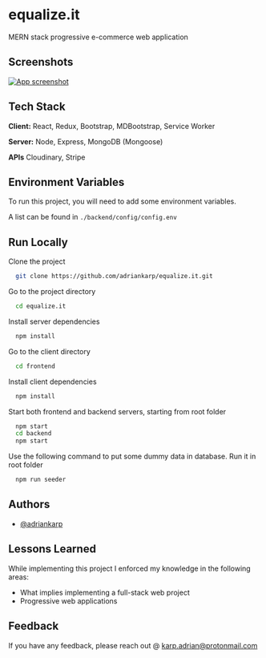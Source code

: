
# equalize.it

MERN stack progressive e-commerce web application


## Screenshots

[![App screenshot](https://i.postimg.cc/634gxS2B/image.png)](https://postimg.cc/62wYdMfP)


## Tech Stack

**Client:** React, Redux, Bootstrap, MDBootstrap, Service Worker

**Server:** Node, Express, MongoDB (Mongoose)

**APIs** Cloudinary, Stripe


## Environment Variables

To run this project, you will need to add some environment variables.

A list can be found in ```./backend/config/config.env```


## Run Locally

Clone the project

```bash
  git clone https://github.com/adriankarp/equalize.it.git
```

Go to the project directory

```bash
  cd equalize.it
```

Install server dependencies

```bash
  npm install
```

Go to the client directory

```bash
  cd frontend
```

Install client dependencies

```bash
  npm install
```

Start both frontend and backend servers, starting from root folder

```bash
  npm start
  cd backend
  npm start
```

Use the following command to put some dummy data in database. Run it in root folder

```bash
  npm run seeder
```



## Authors

- [@adriankarp](https://github.com/adriankarp)


## Lessons Learned

While implementing this project I enforced my knowledge in the following areas:

- What implies implementing a full-stack web project
- Progressive web applications


## Feedback

If you have any feedback, please reach out @ karp.adrian@protonmail.com


